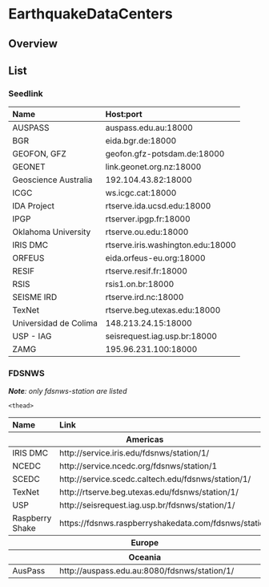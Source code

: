 # EarthquakeDataCenters
## Overview

## List

### Seedlink
<table>
	<thead>
		<tr><th align="left">Name</th><th align="left">Host:port</th></tr>
	</thead>
	<tbody>
		<tr><td align="left">AUSPASS</td><td align="left">auspass.edu.au:18000</td></tr>
		<tr><td align="left">BGR</td><td align="left">eida.bgr.de:18000</td></tr>
		<tr><td align="left">GEOFON, GFZ</td><td align="left">geofon.gfz-potsdam.de:18000</td></tr>
    		<tr><td align="left">GEONET</td><td align="left">link.geonet.org.nz:18000</td></tr>
		<tr><td align="left">Geoscience Australia</td><td align="left">192.104.43.82:18000</td></tr>
		<tr><td align="left">ICGC</td><td align="left">ws.icgc.cat:18000</td></tr>
		<tr><td align="left">IDA Project</td><td align="left">rtserve.ida.ucsd.edu:18000</td></tr>
		<tr><td align="left">IPGP</td><td align="left">rtserver.ipgp.fr:18000</td></tr>
		<tr><td align="left">Oklahoma University</td><td align="left">rtserve.ou.edu:18000</td></tr>
		<tr><td align="left">IRIS DMC</td><td align="left">rtserve.iris.washington.edu:18000</td></tr>
		<tr><td align="left">ORFEUS</td><td align="left">eida.orfeus-eu.org:18000</td></tr>
		<tr><td align="left">RESIF</td><td align="left">rtserve.resif.fr:18000</td></tr>
		<tr><td align="left">RSIS</td><td align="left">rsis1.on.br:18000</td></tr>
		<tr><td align="left">SEISME IRD</td><td align="left">rtserve.ird.nc:18000</td></tr>
		<tr><td align="left">TexNet</td><td align="left">rtserve.beg.utexas.edu:18000</td></tr>
		<tr><td align="left">Universidad de Colima</td><td align="left">148.213.24.15:18000</td></tr>
		<tr><td align="left">USP - IAG</td><td align="left">seisrequest.iag.usp.br:18000</td></tr>
		<tr><td align="left">ZAMG</td><td align="left">195.96.231.100:18000</td></tr>
	</tbody>
</table>

### FDSNWS
***Note**: only fdsnws-station are listed*
<table>
	<thead>
		<tr><th align="left">Name</th><th align="left">Link</th></tr>
	</thead>
	<thead>
		<tr><th colspan="2" align="center">Americas</th></tr>
	</thead>
	<tbody>
		<tr><td align="left">IRIS DMC</td><td align="left">http://service.iris.edu/fdsnws/station/1/</td></tr>
		<tr><td align="left">NCEDC</td><td align="left">http://service.ncedc.org/fdsnws/station/1</td></tr>
		<tr><td align="left">SCEDC</td><td align="left">http://service.scedc.caltech.edu/fdsnws/station/1/</td></tr>
		<tr><td align="left">TexNet</td><td align="left">http://rtserve.beg.utexas.edu/fdsnws/station/1/</td></tr>
		<tr><td align="left">USP</td><td align="left">http://seisrequest.iag.usp.br/fdsnws/station/1/</td></tr>
		<tr><td align="left">Raspberry Shake</td><td align="left">https://fdsnws.raspberryshakedata.com/fdsnws/station/1</td></tr>
	<thead>
		<tr><th colspan="2" align="center">Europe</th></tr>
	</thead>
   		<!--<tr><td align="left">GEOFON, GFZ</td><td align="left">http://geofon.gfz-potsdam.de/fdsnws/station/1/</td></tr>-->
	</tbody>
	<thead>
		<tr><th colspan="2" align="center">Oceania</th></tr>
	</thead>
	<tbody>
		<tr><td align="left">AusPass</td><td align="left">http://auspass.edu.au:8080/fdsnws/station/1/</td></tr>
		
	<thead>
	
</table>
